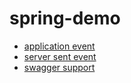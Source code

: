 # spring-demo

* [application event](https://github.com/wu8685/spring-demo/tree/master/spring/src/main/java/com/wu8685/spring/event)
* [server sent event](https://github.com/wu8685/spring-demo/tree/master/spring/src/main/java/com/wu8685/spring/sse)
* [swagger support](https://github.com/wu8685/spring-demo/issues/2)
